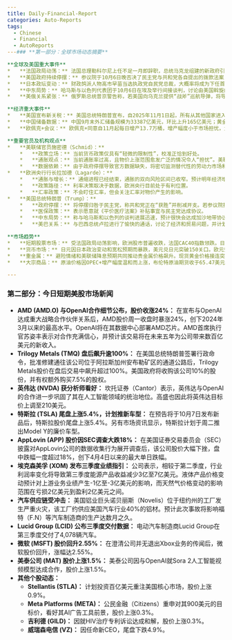 ```yaml
---
title: Daily-Financial-Report
categories: Auto-Reports
tags:
  - Chinese
  - Financial
  - AutoReports
---### **第一部分：全球市场动态摘要**

**全球及美国重大事件**
*   **法国政局动荡：** 法国总理勒科尔尼上任不足一月即辞职，总统马克龙组建的新政府引发广泛批评，导致市场避险情绪急剧升温。法国CAC40指数大跌，法德10年期国债收益率利差创下九个月新高。分析师警告政治僵局将影响法国财政规划，并可能迫使马克龙解散议会。
*   **美国政府持续停摆：** 参议院于10月6日晚否决了民主党与共和党各自提出的拨款法案，导致政府停摆进入第七天，尚无明确解决方案。停摆已导致经济数据发布暂停，白宫预计每周对美国经济造成约150亿美元的损失，并警告若谈判无进展将开始大规模裁员。
*   **日本政坛变动：** 财政鸽派人物高市早苗当选执政党自民党总裁，大概率将成为下任首相。市场预期其将推行扩张性财政和货币宽松政策，导致日元暴跌，日经指数则飙升并创下历史新高。
*   **中东局势：** 哈马斯与以色列代表团于10月6日在埃及举行间接谈判，讨论由美国斡旋的停火及释放人质计划。美国总统特朗普表示谈判进展顺利，并敦促以色列总理内塔尼亚胡接受协议。
*   **美俄关系紧张：** 俄罗斯总统普京警告称，若美国向乌克兰提供“战斧”巡航导弹，将导致俄美关系破裂。

**经济重大事件**
*   **美国宣布新关税：** 美国总统特朗普宣布，自2025年11月1日起，所有从其他国家进入美国的中重型卡车将被征收25%的关税。
*   **中国储备数据：** 中国9月末外汇储备规模为33387亿美元，环比上升165亿美元；黄金储备报7406万盎司，为连续第11个月增持。
*   **欧佩克+会议：** 欧佩克+同意自11月起每日增产13.7万桶，增产幅度小于市场担忧，为油价提供支撑。

**重要官员及机构观点**
*   **美联储官员施密德（Schmid）：**
    *   **政策立场：** 当前货币政策仅具有“轻微的限制性”，校准正恰到好处。
    *   **通胀观点：** 当前通胀率过高，且物价上涨范围愈发广泛的情况令人“担忧”。美联储务必维护其在通胀问题上的公信力，激进地刺激需求或许会提升物价大幅上涨的风险。
    *   **数据依赖：** 由于政府停摆导致官方数据缺失，将密切监测替代性的劳动力市场和价格数据。
*   **欧洲央行行长拉加德（Lagarde）：**
    *   **通胀与增长：** 通缩进程已经结束，通胀的双向风险区间已收窄。预计明年经济增长的不利因素将逐渐消退。
    *   **政策路径：** 利率决策取决于数据，欧洲央行目前处于有利位置。
    *   **汇率政策：** 不会盯住汇率，但会关注汇率对物价产生的影响。
*   **美国总统特朗普（Trump）：**
    *   **政府停摆：** 将停摆归咎于民主党，称共和党正在“获胜”并削减开支。若参议院投票失败，可能会出现裁员。
    *   **医保政策：** 表示愿意就《平价医疗法案》补贴事宜与民主党达成协议。
    *   **中东局势：** 称与哈马斯和以色列的谈判进展迅速，预计很快会达成加沙地带协议。
    *   **美巴关系：** 与巴西总统卢拉进行了愉快的通话，讨论了经济和贸易问题，并计划在不久的将来会面。

**市场趋势**
*   **短期股票市场：** 受法国政局动荡影响，欧洲股市普遍收跌，法国CAC40指数领跌。日本日经225指数因新首相预期而暴涨。美股市场则表现出韧性，科技股在重磅交易消息提振下表现强劲。
*   **货币市场：** 日元因日本政治变动和宽松预期而暴跌，美元兑日元突破150关口。欧元受法国政局拖累跌至数周低点。美元指数因避险需求而上涨。
*   **重金属：** 避险情绪和美联储降息预期共同推动贵金属价格飙升。现货黄金价格接连突破历史新高，盘中一度逼近3990美元/盎司。现货白银触及14年高点，铂金价格也攀升至13年峰值。
*   **大宗商品：** 原油价格因OPEC+增产幅度温和而上涨，布伦特原油期货收于65.47美元/桶。铜价在供应中断担忧下走高。

---
```


### **第二部分：今日短期美股市场新闻**

*   **AMD (AMD.O) 与OpenAI合作细节公布，股价收涨24%：** 在宣布与OpenAI达成重大战略合作伙伴关系后，AMD股价周一收盘时暴涨24%，创下2024年3月以来的最高水平。OpenAI将在其数据中心部署AMD芯片。AMD首席执行官苏姿丰表示对合作充满信心，并预计该交易将在未来五年为公司带来数百亿美元的新收入。
*   **Trilogy Metals (TMQ) 盘后飙升逾100%：** 在美国总统特朗普签署行政命令，批准修建通往该公司位于阿拉斯加州安布勒矿区的通道公路后，Trilogy Metals股价在盘后交易中飙升超过100%。美国政府将收购该公司10%的股份，并有权额外购买7.5%的股权。
*   **英伟达 (NVDA) 获分析师看好：** 坎托证券（Cantor）表示，英伟达与OpenAI的合作进一步巩固了其在人工智能领域的统治地位。高盛也因此将英伟达目标价上调至210美元。
*   **特斯拉 (TSLA) 尾盘上涨5.4%，计划推新车型：** 在预告将于10月7日发布新品后，特斯拉股价尾盘上涨5.4%。另有市场资讯显示，特斯拉计划于周二推出Model Y的廉价车型。
*   **AppLovin (APP) 股价因SEC调查大跌18%：** 在美国证券交易委员会（SEC）披露对AppLovin公司的数据收集行为展开调查后，该公司股价大幅下挫，盘中跌幅一度超过18%，创下4月4日以来的最大单日跌幅。
*   **埃克森美孚 (XOM) 发布三季度业绩指引：** 公司表示，相较于第二季度，行业利润率变化将导致第三季度能源产品收益减少3亿至7亿美元。液体产品价格变动预计对上游业务业绩产生-1亿至-3亿美元的影响，而天然气价格变动的影响范围在亏损2亿美元到盈利2亿美元之间。
*   **汽车供应链受冲击：** 美国铝业巨头诺贝丽斯（Novelis）位于纽约州的工厂发生严重火灾，该工厂约供应美国汽车行业40%的铝材。预计此次事故将影响福特（F.N）等汽车制造商的生产达数月之久。
*   **Lucid Group (LCID) 公布三季度交付数据：** 电动汽车制造商Lucid Group在第三季度交付了4,078辆汽车。
*   **微软 (MSFT) 股价回升2.55%：** 在澄清公司并无退出Xbox业务的传闻后，微软股价回升，涨幅达2.55%。
*   **美泰公司 (MAT) 股价上涨1.5%：** 美泰公司因与OpenAI就Sora 2人工智能视频模型达成合作，股价上涨1.5%。
*   **其他个股动态：**
    *   **Stellantis (STLA)：** 计划投资百亿美元重注美国核心市场，股价上涨0.9%。
    *   **Meta Platforms (META)：** 公民金融（Citizens）重申对其900美元的目标价，看好其AI广告工具前景，股价上涨0.3%。
    *   **吉利德 (GILD)：** 因就HIV治疗专利诉讼达成和解，股价上涨0.3%。
    *   **威瑞森电信 (VZ)：** 因任命新CEO，尾盘下跌4.9%。